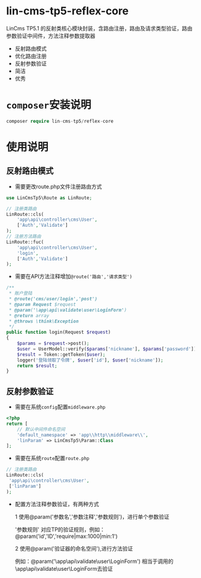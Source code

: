 # lin-cms-tp5-reflex-core
LinCms TP5.1 的反射类核心模块封装，含路由注册，路由及请求类型验证，路由参数验证中间件，方法注释参数提取器

* 反射路由模式
* 优化路由注册
* 反射参数验证
* 简洁
* 优秀

# `composer`安装说明

```php
composer require lin-cms-tp5/reflex-core
```
# 使用说明


## 反射路由模式

- 需要更改route.php文件注册路由方式

```php
use LinCmsTp5\Route as LinRoute;

// 注册类路由
LinRoute::cls(
    'app\api\controller\cms\User',
    ['Auth','Validate']
);
// 注册方法路由
LinRoute::fuc(
    'app\api\controller\cms\User',
    'login',
    ['Auth','Validate']
);
```

- 需要在API方法注释增加`@route('路由','请求类型')`

```php
/**
 * 账户登陆
 * @route('cms/user/login','post')
 * @param Request $request
 * @param('\app\api\validate\user\LoginForm')
 * @return array
 * @throws \think\Exception
 */
public function login(Request $request)
{
    $params = $request->post();
    $user = UserModel::verify($params['nickname'], $params['password']);
    $result = Token::getToken($user);
    logger('登陆领取了令牌', $user['id'], $user['nickname']);
    return $result;
}
```

## 反射参数验证

- 需要在系统`config`配置`middleware.php`

```php
<?php
return [
    // 默认中间件命名空间
    'default_namespace' => 'app\\http\\middleware\\',
    'linParam' => LinCmsTp5\Param::Class
];
```

- 需要在系统`route`配置`route.php`

```php
// 注册类路由
LinRoute::cls(
 'app\api\controller\cms\User',
 ['linParam']
);
```

- 配置方法注释参数验证，有两种方式

  1 使用@param('参数名','参数注释','参数规则')，进行单个参数验证

    '参数规则' 对应TP的验证规则，例如：@param('id','ID','require|max:1000|min:1')

  2 使用@param('验证器的命名空间'),进行方法验证

    例如：@param('\app\api\validate\user\LoginForm') 相当于调用的\app\api\validate\user\LoginForm去验证